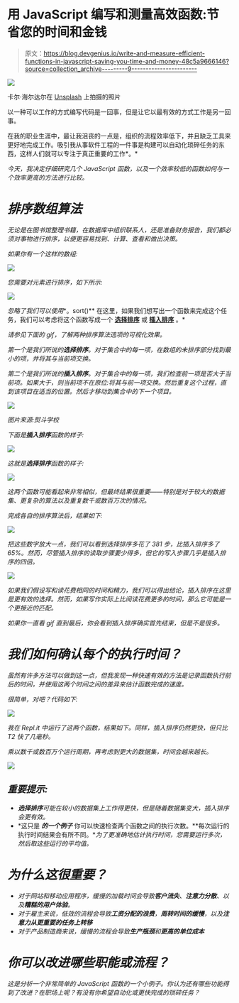# 用 JavaScript 编写和测量高效函数:节省您的时间和金钱

> 原文：<https://blog.devgenius.io/write-and-measure-efficient-functions-in-javascript-saving-you-time-and-money-48c5a9666146?source=collection_archive---------9----------------------->

![](img/1d23c716f8e74f460524df0f654efc1c.png)

卡尔·海尔达尔在 [Unsplash](https://unsplash.com?utm_source=medium&utm_medium=referral) 上拍摄的照片

以一种可以工作的方式编写代码是一回事，但是让它以最有效的方式工作是另一回事。

在我的职业生涯中，最让我沮丧的一点是，组织的流程效率低下，并且缺乏工具来更好地完成工作。吸引我从事软件工程的一件事是构建可以自动化琐碎任务的东西，这样人们就可以专注于真正重要的工作*。*

*今天，我决定仔细研究几个 JavaScript 函数，以及一个效率较低的函数如何与一个效率更高的方法进行比较。*

# *排序数组算法*

*无论是在图书馆整理书籍，在数据库中组织联系人，还是准备财务报告，我们都必须对事物进行排序，以便更容易找到、计算、查看和做出决策。*

*如果你有一个这样的数组:*

*![](img/9fa5e7813a979550ef735bcdd3bb21e2.png)*

*您需要对元素进行排序，如下所示:*

*![](img/63bfd4fd9daa167363e12ff76702684c.png)*

*忽略了我们可以使用**。sort()** 在这里，如果我们想写出一个函数来完成这个任务，我们可以考虑将这个函数写成一个 [**选择排序**](https://en.wikipedia.org/wiki/Selection_sort) 或 [**插入排序**](https://en.wikipedia.org/wiki/Insertion_sort) 。*

*请参见下面的 gif，了解两种排序算法选项的可视化效果。*

*第一个是我们所说的**选择排序**。对于集合中的每一项，在数组的未排序部分找到最小的项，并将其与当前项交换。*

*第二个是我们所说的**插入排序**。对于集合中的每一项，我们检查前一项是否大于当前项。如果大于，则当前项不在原位:将其与前一项交换。然后重复这个过程，直到该项目在适当的位置。然后才移动到集合中的下一个项目。*

*![](img/010e0eeff15a4f023c43befe0ac9af09.png)*

*图片来源:熨斗学校*

*下面是**插入排序**函数的样子:*

*![](img/0dc45e2c8839c33498daeb0fbd87075f.png)*

*这就是**选择排序**函数的样子:*

*![](img/351d3de841b696a43c8d9bb2a1bd1fa3.png)*

*这两个函数可能看起来非常相似，但最终结果很重要——特别是对于较大的数据集、更复杂的算法以及重复数千或数百万次的情况。*

*完成各自的排序算法后，结果如下:*

*![](img/46bd0d4e4bac59b1e365270ad67fa897.png)*

*把这些数字放大一点，我们可以看到选择排序多花了 381 步，比插入排序多了 65%。然而，尽管插入排序的读取步骤要少得多，但它的写入步骤几乎是插入排序的四倍。*

*![](img/9052e79f95646ca751656ec205d59528.png)*

*如果我们假设写和读花费相同的时间和精力，我们可以得出结论，插入排序在这里是更有效的选择。然而，如果写作实际上比阅读花费更多的时间，那么它可能是一个更接近的匹配。*

*如果你一直看 gif 直到最后，你会看到插入排序确实首先结束，但是不是很多。*

# *我们如何确认每个的执行时间？*

*虽然有许多方法可以做到这一点，但我发现一种快速有效的方法是记录函数执行前后的时间，并使用这两个时间之间的差异来估计函数完成的速度。*

*很简单，对吧？代码如下:*

*![](img/8cc41b57dc46b8d8916a93ae3492790f.png)*

*我在 Repl.it 中运行了这两个函数，结果如下。同样，插入排序仍然更快，但只比 T2 快了几毫秒。*

*乘以数千或数百万个运行周期，再考虑到更大的数据集，时间会越来越长。*

*![](img/8d11b6bccea0285d7faaa11e628a91c4.png)*

## ***重要提示:***

*   ***选择排序**可能在较小的数据集上工作得更快，但是随着数据集变大，插入排序会更有效。*
*   *这只是 ***的一个例子*** 你可以快速检查两个函数之间的执行次数。**每次运行的执行时间结果会有所不同。**为了更准确地估计执行时间，您需要运行多次，然后取这些运行的平均值。*

# *为什么这很重要？*

*   *对于网站和移动应用程序，缓慢的加载时间会导致**客户流失**、**注意力分散**、以及**糟糕的用户体验**。*
*   *对于雇主来说，低效的流程会导致**工资分配的浪费**，**周转时间的缓慢**，以及**注意力从更重要的任务上转移***
*   *对于产品制造商来说，缓慢的流程会导致**生产瓶颈**和**更高的单位成本***

# *你可以改进哪些职能或流程？*

*这是分析一个非常简单的 JavaScript 函数的一个小例子。你认为还有哪些功能得到了改进？在职场上呢？有没有你希望自动化或更快完成的琐碎任务？*